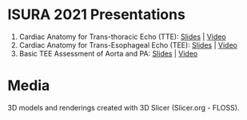 # ISURA 2021 Presentations
1. Cardiac Anatomy for Trans-thoracic Echo (TTE): [Slides](https://docs.google.com/presentation/d/16mFz4MRKXNEkievFiTKLd2kb8yLe32Jp40ejcJYQGQQ/edit?usp=sharing) | [Video](https://youtu.be/qMB3RIj1D0g)
2. Cardiac Anatomy for Trans-Esophageal Echo (TEE): [Slides](https://docs.google.com/presentation/d/1oBC0WLuZkTVMv7xzkz-7ffLKlwerFmKdi7TpwP-dRzw/edit?usp=sharing) | [Video](https://youtu.be/-7xp_eJXZuA)
3. Basic TEE Assessment of Aorta and PA: [Slides](https://docs.google.com/presentation/d/1DAYwTNsCsKugkFscP9W4wyyQ0ToAa19iV5ZK_jJnffM/edit?usp=sharing) | [Video](https://youtu.be/ZkMXqCDMrEg)

# Media
3D models and renderings created with 3D Slicer (Slicer.org - FLOSS).
